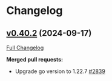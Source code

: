 # Changelog

## [v0.40.2](https://github.com/aws-observability/aws-otel-collector/tree/v0.40.2) (2024-09-17)

[Full Changelog](https://github.com/aws-observability/aws-otel-collector/compare/v0.40.1...v0.40.2)

**Merged pull requests:**

- Upgrade go version to 1.22.7 [#2839](https://github.com/aws-observability/aws-otel-collector/pull/2839)
